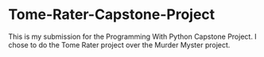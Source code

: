 # Tome-Rater-Capstone-Project
This is my submission for the Programming With Python Capstone Project. I chose to do the Tome Rater project over the Murder Myster project.
